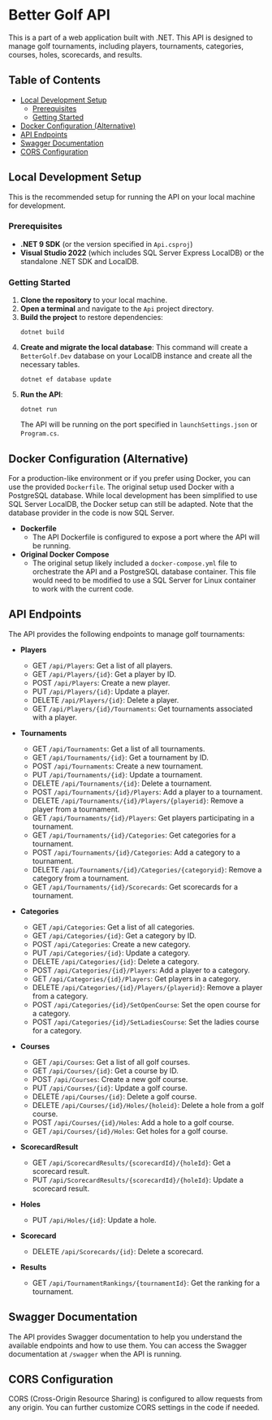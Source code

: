 # Better Golf API

This is a part of a web application built with .NET. This API is designed to manage golf tournaments, including players, tournaments, categories, courses, holes, scorecards, and results.

## Table of Contents

- [Local Development Setup](#local-development-setup)
  - [Prerequisites](#prerequisites)
  - [Getting Started](#getting-started)
- [Docker Configuration (Alternative)](#docker-configuration-alternative)
- [API Endpoints](#api-endpoints)
- [Swagger Documentation](#swagger-documentation)
- [CORS Configuration](#cors-configuration)

## Local Development Setup

This is the recommended setup for running the API on your local machine for development.

### Prerequisites

- **.NET 9 SDK** (or the version specified in `Api.csproj`)
- **Visual Studio 2022** (which includes SQL Server Express LocalDB) or the standalone .NET SDK and LocalDB.

### Getting Started

1.  **Clone the repository** to your local machine.
2.  **Open a terminal** and navigate to the `Api` project directory.
3.  **Build the project** to restore dependencies:
    ```shell
    dotnet build
    ```
4.  **Create and migrate the local database**:
    This command will create a `BetterGolf.Dev` database on your LocalDB instance and create all the necessary tables.
    ```shell
    dotnet ef database update
    ```
5.  **Run the API**:
    ```shell
    dotnet run
    ```
    The API will be running on the port specified in `launchSettings.json` or `Program.cs`.

## Docker Configuration (Alternative)

For a production-like environment or if you prefer using Docker, you can use the provided `Dockerfile`. The original setup used Docker with a PostgreSQL database. While local development has been simplified to use SQL Server LocalDB, the Docker setup can still be adapted. Note that the database provider in the code is now SQL Server.

- **Dockerfile**
  - The API Dockerfile is configured to expose a port where the API will be running.
- **Original Docker Compose**
  - The original setup likely included a `docker-compose.yml` file to orchestrate the API and a PostgreSQL database container. This file would need to be modified to use a SQL Server for Linux container to work with the current code.

## API Endpoints

The API provides the following endpoints to manage golf tournaments:

- **Players**
  - GET `/api/Players`: Get a list of all players.
  - GET `/api/Players/{id}`: Get a player by ID.
  - POST `/api/Players`: Create a new player.
  - PUT `/api/Players/{id}`: Update a player.
  - DELETE `/api/Players/{id}`: Delete a player.
  - GET `/api/Players/{id}/Tournaments`: Get tournaments associated with a player.

- **Tournaments**
  - GET `/api/Tournaments`: Get a list of all tournaments.
  - GET `/api/Tournaments/{id}`: Get a tournament by ID.
  - POST `/api/Tournaments`: Create a new tournament.
  - PUT `/api/Tournaments/{id}`: Update a tournament.
  - DELETE `/api/Tournaments/{id}`: Delete a tournament.
  - POST `/api/Tournaments/{id}/Players`: Add a player to a tournament.
  - DELETE `/api/Tournaments/{id}/Players/{playerid}`: Remove a player from a tournament.
  - GET `/api/Tournaments/{id}/Players`: Get players participating in a tournament.
  - GET `/api/Tournaments/{id}/Categories`: Get categories for a tournament.
  - POST `/api/Tournaments/{id}/Categories`: Add a category to a tournament.
  - DELETE `/api/Tournaments/{id}/Categories/{categoryid}`: Remove a category from a tournament.
  - GET `/api/Tournaments/{id}/Scorecards`: Get scorecards for a tournament.

- **Categories**
  - GET `/api/Categories`: Get a list of all categories.
  - GET `/api/Categories/{id}`: Get a category by ID.
  - POST `/api/Categories`: Create a new category.
  - PUT `/api/Categories/{id}`: Update a category.
  - DELETE `/api/Categories/{id}`: Delete a category.
  - POST `/api/Categories/{id}/Players`: Add a player to a category.
  - GET `/api/Categories/{id}/Players`: Get players in a category.
  - DELETE `/api/Categories/{id}/Players/{playerid}`: Remove a player from a category.
  - POST `/api/Categories/{id}/SetOpenCourse`: Set the open course for a category.
  - POST `/api/Categories/{id}/SetLadiesCourse`: Set the ladies course for a category.

- **Courses**
  - GET `/api/Courses`: Get a list of all golf courses.
  - GET `/api/Courses/{id}`: Get a course by ID.
  - POST `/api/Courses`: Create a new golf course.
  - PUT `/api/Courses/{id}`: Update a golf course.
  - DELETE `/api/Courses/{id}`: Delete a golf course.
  - DELETE `/api/Courses/{id}/Holes/{holeid}`: Delete a hole from a golf course.
  - POST `/api/Courses/{id}/Holes`: Add a hole to a golf course.
  - GET `/api/Courses/{id}/Holes`: Get holes for a golf course.

- **ScorecardResult**
  - GET `/api/ScorecardResults/{scorecardId}/{holeId}`: Get a scorecard result.
  - PUT `/api/ScorecardResults/{scorecardId}/{holeId}`: Update a scorecard result.

- **Holes**
  - PUT `/api/Holes/{id}`: Update a hole.

- **Scorecard**
  - DELETE `/api/Scorecards/{id}`: Delete a scorecard.

- **Results**
  - GET `/api/TournamentRankings/{tournamentId}`: Get the ranking for a tournament.

## Swagger Documentation

The API provides Swagger documentation to help you understand the available endpoints and how to use them. You can access the Swagger documentation at `/swagger` when the API is running.

## CORS Configuration

CORS (Cross-Origin Resource Sharing) is configured to allow requests from any origin. You can further customize CORS settings in the code if needed.